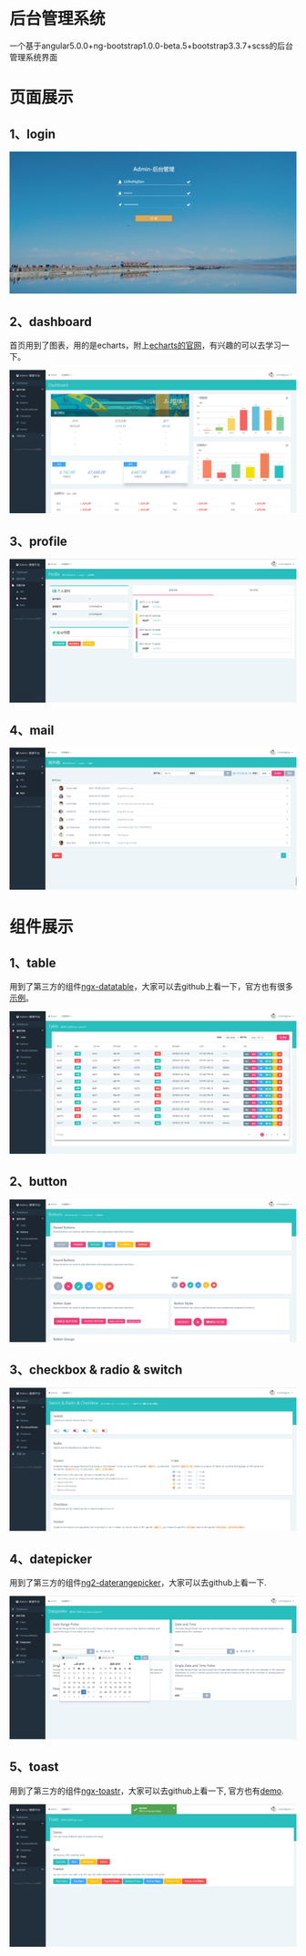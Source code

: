 # 后台管理系统
一个基于angular5.0.0+ng-bootstrap1.0.0-beta.5+bootstrap3.3.7+scss的后台管理系统界面

# 页面展示
## 1、login
![](./src/assets/images/README/login.png)

## 2、dashboard
首页用到了图表，用的是echarts，附上[echarts的官网](http://echarts.baidu.com/)，有兴趣的可以去学习一下。

![](./src/assets/images/README/dashboard.png)

## 3、profile
![](./src/assets/images/README/profile.png)

## 4、mail
![](./src/assets/images/README/mail.png)

# 组件展示
## 1、table
用到了第三方的组件[ngx-datatable](https://github.com/swimlane/ngx-datatable)，大家可以去github上看一下，官方也有很多[示例](http://swimlane.github.io/ngx-datatable/)。

![](./src/assets/images/README/table.png)

## 2、button
![](./src/assets/images/README/button.png)

## 3、checkbox & radio & switch
![](./src/assets/images/README/radio.png)

## 4、datepicker
用到了第三方的组件[ng2-daterangepicker](https://github.com/evansmwendwa/ng2-daterangepicker)，大家可以去github上看一下.

![](./src/assets/images/README/datepicker.png)

## 5、toast
用到了第三方的组件[ngx-toastr](https://github.com/scttcper/ngx-toastr)，大家可以去github上看一下, 官方也有[demo](https://scttcper.github.io/ngx-toastr/).

![](./src/assets/images/README/toast.png)
